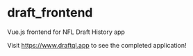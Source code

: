 # draft_frontend
Vue.js frontend for NFL Draft History app


Visit https://www.draftql.app to see the completed application!

